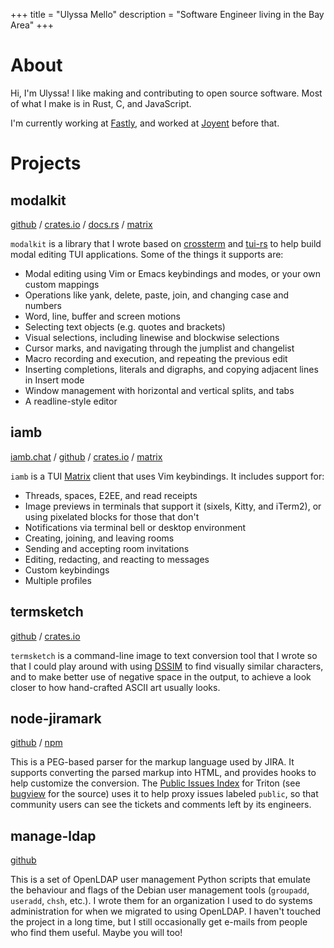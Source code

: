 +++
title = "Ulyssa Mello"
description = "Software Engineer living in the Bay Area"
+++

# About

Hi, I'm Ulyssa! I like making and contributing to open source software. Most
of what I make is in Rust, C, and JavaScript.

I'm currently working at [Fastly], and worked at [Joyent] before that.

# Projects

## modalkit

[github][modalkit] / [crates.io][crate:modalkit] / [docs.rs][docs:modalkit] / [matrix][matrix:modalkit]

`modalkit` is a library that I wrote based on [crossterm] and [tui-rs] to help
build modal editing TUI applications. Some of the things it supports are:

- Modal editing using Vim or Emacs keybindings and modes, or your own custom mappings
- Operations like yank, delete, paste, join, and changing case and numbers
- Word, line, buffer and screen motions
- Selecting text objects (e.g. quotes and brackets)
- Visual selections, including linewise and blockwise selections
- Cursor marks, and navigating through the jumplist and changelist
- Macro recording and execution, and repeating the previous edit
- Inserting completions, literals and digraphs, and copying adjacent lines in Insert mode
- Window management with horizontal and vertical splits, and tabs
- A readline-style editor

## iamb

[iamb.chat] / [github][iamb] / [crates.io][crate:iamb] / [matrix][matrix:iamb]

`iamb` is a TUI [Matrix] client that uses Vim keybindings. It includes support for:

- Threads, spaces, E2EE, and read receipts
- Image previews in terminals that support it (sixels, Kitty, and iTerm2), or using pixelated blocks for those that don't
- Notifications via terminal bell or desktop environment
- Creating, joining, and leaving rooms
- Sending and accepting room invitations
- Editing, redacting, and reacting to messages
- Custom keybindings
- Multiple profiles

## termsketch

[github][termsketch] / [crates.io](https://crates.io/crates/termsketch)

`termsketch` is a command-line image to text conversion tool that I wrote
so that I could play around with using [DSSIM] to find visually similar
characters, and to make better use of negative space in the output, to
achieve a look closer to how hand-crafted ASCII art usually looks.

## node-jiramark

[github][node-jiramark] / [npm](https://www.npmjs.com/package/jiramark)

This is a PEG-based parser for the markup language used by JIRA. It supports
converting the parsed markup into HTML, and provides hooks to help customize
the conversion. The [Public Issues Index] for Triton (see [bugview] for the
source) uses it to help proxy issues labeled `public`, so that community
users can see the tickets and comments left by its engineers.

## manage-ldap

[github][manage-ldap]

This is a set of OpenLDAP user management Python scripts that emulate
the behaviour and flags of the Debian user management tools (`groupadd`,
`useradd`, `chsh`, etc.). I wrote them for an organization I used to do
systems administration for when we migrated to using OpenLDAP. I haven't
touched the project in a long time, but I still occasionally get e-mails
from people who find them useful. Maybe you will too!

[iamb]: https://github.com/ulyssa/iamb
[iamb.chat]: https://iamb.chat
[modalkit]: https://github.com/ulyssa/modalkit
[termsketch]: https://github.com/ulyssa/termsketch
[node-jiramark]: https://github.com/TritonDataCenter/node-jiramark
[manage-ldap]: https://github.com/melloc/manage-ldap

[crate:iamb]: https://crates.io/crates/iamb
[crate:modalkit]: https://crates.io/crates/modalkit

[docs:iamb]: https://docs.rs/iamb/latest/iamb/
[docs:modalkit]: https://docs.rs/modalkit/latest/modalkit/

[matrix:iamb]: https://matrix.to/#/#iamb:0x.badd.cafe
[matrix:modalkit]: https://matrix.to/#/#modalkit:0x.badd.cafe

[crossterm]: https://crates.io/crates/crossterm
[tui-rs]: https://crates.io/crates/tui

[Public Issues Index]: https://smartos.org/bugview/index.html
[bugview]: https://github.com/TritonDataCenter/bugview

[DSSIM]: https://en.wikipedia.org/wiki/Structural_similarity
[Matrix]: https://matrix.org/

[Fastly]: https://www.fastly.com/
[Joyent]: https://www.joyent.com/
